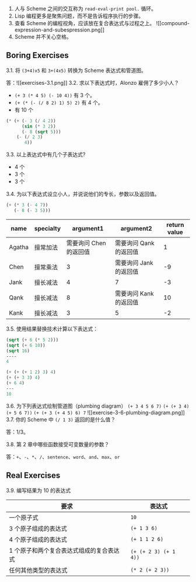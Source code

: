 1. 人与 Scheme 之间的交互称为 `read-eval-print pool.` 循环。
2. Lisp 编程更多是聚焦问题，而不是告诉程序执行的步骤。
3. 查看 Scheme 的编程视角，应该放在复合表达式与过程之上。
![[compound-expression-and-subespression.png]]
4. Scheme 并不关心空格。

## Boring Exercises

3.1. 将 `(3+4)x5` 和 `3+(4x5)` 转换为 Scheme 表达式和管道图。

答：![[exercises-3.1.png]]
3.2. 求以下表达式时，Alonzo 雇佣了多少小人？
- `(+ 3 (* 4 5) (- 10 4))` 有 3 个。
- `(+ (* (- (/ 8 2) 1) 5) 2)` 有 4 个。
- 有 10 个
```lisp
(* (+ (- 3 (/ 4 2))
	  (sin (* 3 2))
	  (- 8 (sqrt 5)))
	(- (/ 2 3)
	   4))
```

3.3. 以上表达式中有几个子表达式?
- 4 个
- 3 个
- 3 个

3.4. 为以下表达式设立小人，并说说他们的专长，参数以及返回值。

```lisp
(+ (* 3 (- 4 7))
   (- 8 (- 3 5)))
```

| name   | specialty | argument1              | argument2              | return value |
| ------ | --------- | ---------------------- | ---------------------- | ------------ |
| Agatha | 擅常加法  | 需要询问 Chen 的返回值 | 需要询问 Qank 的返回值 | 1            |
| Chen   | 擅常乘法  | 3                      | 需要询问 Jank 的返回值 | -9           |
| Jank   | 擅长减法  | 4                      | 7                      | -3           |
| Qank   | 擅长减法  | 8                      | 需要询问 Kank 的返回值 | 10           |
| Kank   | 擅长减法  | 3                      | 5                      | -2           |

3.5. 使用结果替换技术计算以下表达式：

```lisp
(sqrt (+ 6 (* 5 2))) 
(sqrt (+ 6 10))
(sqrt 16)
----
4
```

```lisp
(+ (+ (+ 1 2) 3) 4)
(+ (+ 3 3) 4)
(+ 6 4)
---
10
```

3.6. 为下列表达式绘制管道图（plumbing diagram）
`(+ 3 4 5 6 7)`
`(+ (+ 3 4) (+ 5 6 7))`
`(+ (+ 3 (+ 4 5) 6) 7`
![[exercise-3-6-plumbing-diagram.png]]
3.7. 你的 Scheme 中 `(/ 1 3)` 返回的是什么值？

答：1/3。

3.8. 第 2 章中哪些函数接受可变数量的参数？

答：`+`、`-`、`*`、`/`、`sentence`、`word`、`and`、`max`、`or`

## Real Exercises

3.9. 编写结果为 10 的表达式

| 要求                                     | 表达式              |
| ---------------------------------------- | ------------------- |
| 一个原子式                               | `10`                  |
| 3 个原子组成的表达式                     | `(+ 1 3 6)`           |
| 4 个原子组成的表达式                     | `(+ 1 1 2 6)`         |
| 1 个原子和两个复合表达式组成的复合表达式 | `(+ (+ 2 3) (+ 1 4))` |
| 任何其他类型的表达式                     | `(* 2 (+ 2 3))`                    |

